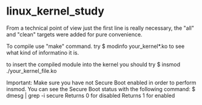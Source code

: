 # linux_kernel_study

From a technical point of view just the first line is really necessary, the "all" and "clean" targets were added for pure convenience.

To compile use "make" command.
try $ modinfo your_kernel*.ko to see what kind of informatino it is.

to insert the compiled module into the kernel you should try $ insmod ./your_kernel_file.ko

Important:
Make sure you have not Secure Boot enabled in order to perform insmod.
You can see the Secure Boot status with the following command:
$ dmesg | grep -i secure
Returns 0 for disabled
Returns 1 for enabled

